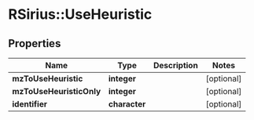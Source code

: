 # RSirius::UseHeuristic



## Properties
Name | Type | Description | Notes
------------ | ------------- | ------------- | -------------
**mzToUseHeuristic** | **integer** |  | [optional] 
**mzToUseHeuristicOnly** | **integer** |  | [optional] 
**identifier** | **character** |  | [optional] 


